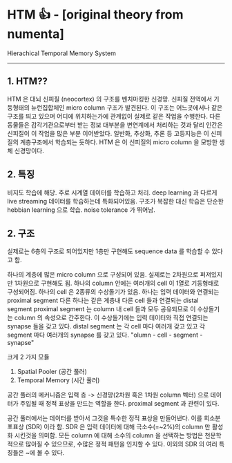 # HTM :+1: - [original theory from numenta]
Hierachical Temporal Memory System


---
## 1. HTM??

  HTM 은 대뇌 신피질 (neocortex) 의 구조를 벤치마킹한 신경망. 신피질 전역에서 기둥형태의 뉴런집합체인  micro column 구조가 발견된다.
이 구조는 어느곳에서나 같은 구조를 띄고 있으며 어디에 위치하는가에 관계없이 실제로 같은 작업을 수행한다. 
다른 동물들은 감각기관으로부터 받는 정보 대부분을 변연계에서 처리하는 것과 달리 인간은 신피질이 이 작업을 많은 부분 이어받았다.
일반화, 추상화, 추론 등 고등지능은 이 신피질의 계층구조에서 학습되는 듯하다.
HTM 은 이 신피질의 micro column 을 모방한 생체 신경망이다.


## 2. 특징

비지도 학습에 해당.
주로 시계열 데이터를 학습하고 처리.
deep learning 과 다르게 live streaming 데이터를 학습하는데 특화되어있음.
구조가 복잡한 대신 학습은 단순한 hebbian learning 으로 학습.
noise tolerance 가 뛰어남.


## 2. 구조

실제로는 6층의 구조로 되어있지만 1층만 구현해도 sequence data 를 학습할 수 있다고 함.

하나의 계층에 많은 micro column 으로 구성되어 있음.
실제로는 2차원으로 퍼져있지만 1차원으로 구현해도 됨.
하나의 column 안에는 여러개의 cell 이 1열로 기둥형태로 구성되어짐.
하나의 cell 은 2종류의 수상돌기가 있음.
하나는 입력 데이터와 연결되는 proximal segment
다른 하나는 같은 계층내 다른 cell 들과 연결되는 distal segment
proximal segment 는 column 내 cell 들과 모두 공유되므로 이 수상돌기는 column 의 속성으로 간주한다.
이 수상돌기에는 입력 데이터와 직접 연결되는 synapse 들을 갖고 있다.
distal segment 는 각 cell 마다 여러개 갖고 있고 각 segment 마다 여러개의 synapse 를 갖고 있다. 
"olumn - cell - segment - synapse"

크게 2 가지 모듈
1. Spatial Pooler (공간 풀러)
2. Temporal Memory (시간 풀러)

공간 풀러의 메커니즘은 입력 층 -> 신경망(2차원 혹은 1차원 column 벡터) 으로 데이터가 주입될 때
정적 표상을 만드는 역할을 한다.
proximal segment 과 관련이 있다.

공간 풀러에서는 데이터를 받아서 그것을 특수한 정적 표상을 만들어낸다.
이를 희소분포표상 (SDR) 이라 함.
SDR 은 입력 데이터에 대해 극소수(=~2%)의 column 만 활성화 시킨것을 의미함.
모든 column 에 대해 소수의 column 을 선택하는 방법은 천문학적으로 많아질 수 있으므로,
수많은 정적 패턴을 인지할 수 있다.
이외의 SDR 의 여러 특징들은 ~에 볼 수 있다.
